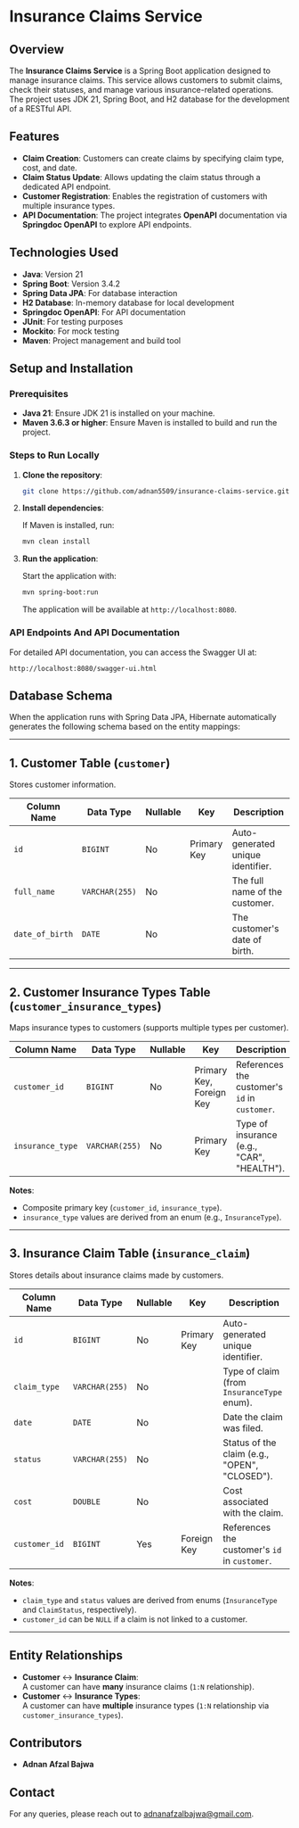
# Insurance Claims Service

## Overview

The **Insurance Claims Service** is a Spring Boot application designed to manage insurance claims. This service allows customers to submit claims, check their statuses, and manage various insurance-related operations. The project uses JDK 21, Spring Boot, and H2 database for the development of a RESTful API.

## Features

- **Claim Creation**: Customers can create claims by specifying claim type, cost, and date.
- **Claim Status Update**: Allows updating the claim status through a dedicated API endpoint.
- **Customer Registration**: Enables the registration of customers with multiple insurance types.
- **API Documentation**: The project integrates **OpenAPI** documentation via **Springdoc OpenAPI** to explore API endpoints.

## Technologies Used

- **Java**: Version 21
- **Spring Boot**: Version 3.4.2
- **Spring Data JPA**: For database interaction
- **H2 Database**: In-memory database for local development
- **Springdoc OpenAPI**: For API documentation
- **JUnit**: For testing purposes
- **Mockito**: For mock testing
- **Maven**: Project management and build tool

## Setup and Installation

### Prerequisites

- **Java 21**: Ensure JDK 21 is installed on your machine.
- **Maven 3.6.3 or higher**: Ensure Maven is installed to build and run the project.

### Steps to Run Locally

1. **Clone the repository**:

   ```bash
   git clone https://github.com/adnan5509/insurance-claims-service.git
   ```

2. **Install dependencies**:

   If Maven is installed, run:

   ```bash
   mvn clean install
   ```

3. **Run the application**:

   Start the application with:

   ```bash
   mvn spring-boot:run
   ```

   The application will be available at `http://localhost:8080`.

### API Endpoints And API Documentation

For detailed API documentation, you can access the Swagger UI at:

```
http://localhost:8080/swagger-ui.html
```

## Database Schema
When the application runs with Spring Data JPA, Hibernate automatically generates the following schema based on the entity mappings:

---

## 1. **Customer Table (`customer`)**

Stores customer information.

| Column Name     | Data Type       | Nullable | Key           | Description                          |
|-----------------|-----------------|----------|---------------|--------------------------------------|
| `id`            | `BIGINT`        | No       | Primary Key   | Auto-generated unique identifier.    |
| `full_name`     | `VARCHAR(255)`  | No       |               | The full name of the customer.       |
| `date_of_birth` | `DATE`          | No       |               | The customer's date of birth.        |

---

## 2. **Customer Insurance Types Table (`customer_insurance_types`)**

Maps insurance types to customers (supports multiple types per customer).

| Column Name        | Data Type       | Nullable | Key                         | Description                                      |
|--------------------|-----------------|----------|-----------------------------|--------------------------------------------------|
| `customer_id`      | `BIGINT`        | No       | Primary Key, Foreign Key    | References the customer's `id` in `customer`.    |
| `insurance_type`   | `VARCHAR(255)`  | No       | Primary Key                 | Type of insurance (e.g., "CAR", "HEALTH").       |

**Notes**:
- Composite primary key (`customer_id`, `insurance_type`).
- `insurance_type` values are derived from an enum (e.g., `InsuranceType`).

---

## 3. **Insurance Claim Table (`insurance_claim`)**

Stores details about insurance claims made by customers.

| Column Name     | Data Type       | Nullable | Key           | Description                                      |
|-----------------|-----------------|----------|---------------|--------------------------------------------------|
| `id`            | `BIGINT`        | No       | Primary Key   | Auto-generated unique identifier.                |
| `claim_type`    | `VARCHAR(255)`  | No       |               | Type of claim (from `InsuranceType` enum).       |
| `date`          | `DATE`          | No       |               | Date the claim was filed.                        |
| `status`        | `VARCHAR(255)`  | No       |               | Status of the claim (e.g., "OPEN", "CLOSED").    |
| `cost`          | `DOUBLE`        | No       |               | Cost associated with the claim.                  |
| `customer_id`   | `BIGINT`        | Yes      | Foreign Key    | References the customer's `id` in `customer`.    |

**Notes**:
- `claim_type` and `status` values are derived from enums (`InsuranceType` and `ClaimStatus`, respectively).
- `customer_id` can be `NULL` if a claim is not linked to a customer.

---

## Entity Relationships

- **Customer** ↔ **Insurance Claim**:  
  A customer can have **many** insurance claims (`1:N` relationship).
- **Customer** ↔ **Insurance Types**:  
  A customer can have **multiple** insurance types (`1:N` relationship via `customer_insurance_types`).


## Contributors

- **Adnan Afzal Bajwa**

## Contact

For any queries, please reach out to [adnanafzalbajwa@gmail.com](mailto:adnanafzalbajwa@gmail.com).
